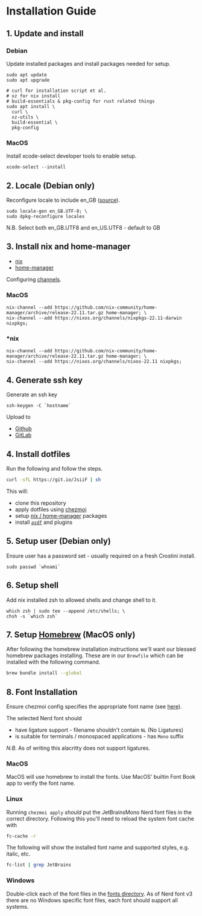 # Installation Guide

## 1. Update and install

### Debian

Update installed packages and install packages needed for setup.

```shell
sudo apt update
sudo apt upgrade

# curl for installation script et al.
# xz for nix install
# build-essentials & pkg-config for rust related things
sudo apt install \
  curl \
  xz-utils \
  build-essential \
  pkg-config
```

### MacOS

Install xcode-select developer tools to enable setup.

```shell
xcode-select --install
```

## 2. Locale (Debian only)

Reconfigure locale to include en_GB ([source](https://www.thomas-krenn.com/en/wiki/Perl_warning_Setting_locale_failed_in_Debian)).

```shell
sudo locale-gen en_GB.UTF-8; \
sudo dpkg-reconfigure locales
```

N.B. Select both en_GB.UTF8 and en_US.UTF8 - default to GB

## 3. Install nix and home-manager

- [nix](https://nixos.org/download.html)
- [home-manager](https://github.com/nix-community/home-manager)

Configuring [channels](https://nixos.wiki/wiki/Nix_channels).

### MacOS

```console
nix-channel --add https://github.com/nix-community/home-manager/archive/release-22.11.tar.gz home-manager; \
nix-channel --add https://nixos.org/channels/nixpkgs-22.11-darwin nixpkgs;
```

### \*nix

```console
nix-channel --add https://github.com/nix-community/home-manager/archive/release-22.11.tar.gz home-manager; \
nix-channel --add https://nixos.org/channels/nixos-22.11 nixpkgs;
```

## 4. Generate ssh key

Generate an ssh key

```shell
ssh-keygen -C `hostname`
```

Upload to

- [Github](https://github.com/settings/keys)
- [GitLab](https://gitlab.com/-/profile/keys)

## 4. Install dotfiles

Run the following and follow the steps.

```bash
curl -sfL https://git.io/JsiiF | sh
```

This will:

- clone this repository
- apply dotfiles using [chezmoi](../README.md#chezmoi)
- setup [nix / home-manager](../README.md#nix) packages
- install [`asdf`](../README.md#asdf) and plugins

## 5. Setup user (Debian only)

Ensure user has a password set - usually required on a fresh Crostini install.

```shell
sudo passwd `whoami`
```

## 6. Setup shell

Add nix installed zsh to allowed shells and change shell to it.

```shell
which zsh | sudo tee --append /etc/shells; \
chsh -s `which zsh`
```

## 7. Setup [Homebrew](https://brew.sh/) (MacOS only)

After following the homebrew installation instructions we'll want our blessed homebrew packages installing. These are in our `Brewfile` which can be installed with the following command.

```bash
brew bundle install --global
```

## 8. Font Installation

Ensure chezmoi config specifies the appropriate font name (see [here](https://github.com/tapayne88/dotfiles/blob/c9c49b2fa6c41ca37ed9a1e24e374d72e0379148/public/chezmoi-schema.json#L27-L31)).

The selected Nerd font should

- have ligature support - filename shouldn't contain `NL` (No Ligatures)
- is suitable for terminals / monospaced applications - has `Mono` suffix

_N.B._ As of writing this alacritty does not support ligatures.

### MacOS

MacOS will use homebrew to install the fonts. Use MacOS' builtin Font Book app to verify the font name.

### Linux

Running `chezmoi apply` _should_ put the JetBrainsMono Nerd font files in the correct directory. Following this you'll need to reload the system font cache with

```bash
fc-cache -r
```

The following will show the installed font name and supported styles, e.g. italic, etc.

```bash
fc-list | grep JetBrains
```

### Windows

Double-click each of the font files in the [fonts directory](../dot_local/share/fonts). As of Nerd font v3 there are no Windows specific font files, each font should support all systems.

